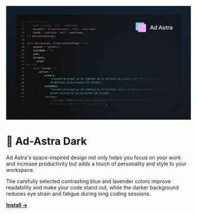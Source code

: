 <img src="/cover.png" alt="cover_image"/>

# 🌌 Ad-Astra Dark

Ad Astra's space-inspired design not only helps you focus on your work and increase productivity but adds a touch of personality and style to your workspace.

The carefully selected contrasting blue and lavender colors improve readability and make your code stand out, while the darker background reduces eye strain and fatigue during long coding sessions.

<a href="https://marketplace.visualstudio.com/items?itemName=ugistelmokaitis.ad-astra"><strong>Install →</strong></a>